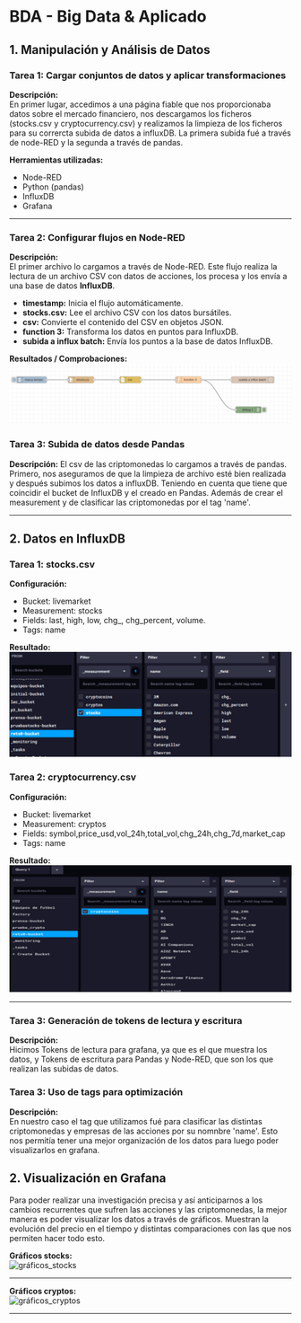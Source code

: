 # BDA - Big Data & Aplicado

## 1. Manipulación y Análisis de Datos

### Tarea 1: Cargar conjuntos de datos y aplicar transformaciones
**Descripción:**  
En primer lugar, accedimos a una página fiable que nos proporcionaba datos sobre el mercado financiero, nos descargamos los ficheros (stocks.csv y cryptocurrency.csv) y realizamos la limpieza de los ficheros para su corrercta subida de datos a influxDB. La primera subida fué a través de node-RED y la segunda a través de pandas.

**Herramientas utilizadas:**  

- Node-RED  
- Python (pandas)  
- InfluxDB  
- Grafana  
---

### Tarea 2: Configurar flujos en Node-RED
**Descripción:**  
El primer archivo lo cargamos a través de Node-RED. Este flujo realiza la lectura de un archivo CSV con datos de acciones, los procesa y los envía a una base de datos **InfluxDB**.

- **timestamp:** Inicia el flujo automáticamente.  
- **stocks.csv:** Lee el archivo CSV con los datos bursátiles.  
- **csv:** Convierte el contenido del CSV en objetos JSON.  
- **function 3:** Transforma los datos en puntos para InfluxDB.  
- **subida a influx batch:** Envía los puntos a la base de datos InfluxDB.  

**Resultados / Comprobaciones:**  
![flujo_stocks](img/bda_flujo_stocks.png)

### Tarea 3: Subida de datos desde Pandas
**Descripción:** 
El csv de las criptomonedas lo cargamos a través de pandas. Primero, nos aseguramos de que la limpieza de archivo esté bien realizada y después subimos los datos a influxDB. Teniendo en cuenta que tiene que coincidir el bucket de InfluxDB y el creado en Pandas. Además de crear el measurement y de clasificar las criptomonedas por el tag 'name'.

---

## 2. Datos en InfluxDB

### Tarea 1: stocks.csv

**Configuración:**  

- Bucket: livemarket 
- Measurement: stocks 
- Fields: last, high, low, chg_, chg_percent, volume.
- Tags: name 

**Resultado:**  
![bucket_stocks](img/bda_bucket_stocks.png)

### Tarea 2: cryptocurrency.csv

**Configuración:**  

- Bucket: livemarket
- Measurement: cryptos 
- Fields: symbol,price_usd,vol_24h,total_vol,chg_24h,chg_7d,market_cap 
- Tags: name

**Resultado:**  
![bucket_cryptos](img/bda_bucket_cryptos.png)

---

### Tarea 3: Generación de tokens de lectura y escritura
**Descripción:**  
Hicimos Tokens de lectura para grafana, ya que es el que muestra los datos, y Tokens de escritura para Pandas y Node-RED, que son los que realizan las subidas de datos.


### Tarea 3: Uso de tags para optimización
**Descripción:**  
En nuestro caso el tag que utilizamos fué para clasificar las distintas criptomonedas y empresas de las acciones por su nomnbre 'name'. Esto nos permitía tener una mejor organización de los datos para luego poder visualizarlos en grafana.

## 2. Visualización en Grafana
Para poder realizar una investigación precisa y así anticiparnos a los cambios recurrentes que sufren las acciones y las criptomonedas, la mejor manera es poder visualizar los datos a través de gráficos. Muestran la evolución del precio en el tiempo y distintas comparaciones con las que nos permiten hacer todo esto.

**Gráficos stocks:**  
![gráficos_stocks](img/bda_gráficos_stocks.png)

---
**Gráficos cryptos:**  
![gráficos_cryptos](img/bda_gráficos_cryptos.png)

---